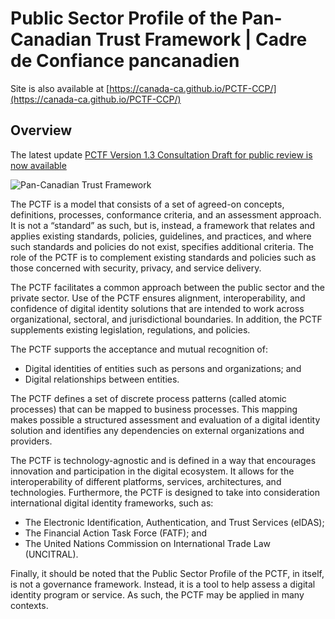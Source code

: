 # Public Sector Profile of the Pan-Canadian Trust Framework | Cadre de Confiance pancanadien

Site is also available at [https://canada-ca.github.io/PCTF-CCP/](https://canada-ca.github.io/PCTF-CCP/)

## Overview

The latest update [PCTF Version 1.3 Consultation Draft for public review is now available](Version1_3/README.md)

![Pan-Canadian Trust Framework](./images/PCTF-V1_1_FINAL.png)


The PCTF is a model that consists of a set of agreed-on concepts, definitions, processes, conformance criteria, and an assessment approach. It is not a “standard” as such, but is, instead, a framework that relates and applies existing standards, policies, guidelines, and practices, and where such standards and policies do not exist, specifies additional criteria. The role of the PCTF is to complement existing standards and policies such as those concerned with security, privacy, and service delivery.

The PCTF facilitates a common approach between the public sector and the private sector. Use of the PCTF ensures alignment, interoperability, and confidence of digital identity solutions that are intended to work across organizational, sectoral, and jurisdictional boundaries. In addition, the PCTF supplements existing legislation, regulations, and policies.

The PCTF supports the acceptance and mutual recognition of:

* Digital identities of entities such as persons and organizations; and
* Digital relationships between entities.

The PCTF defines a set of discrete process patterns (called atomic processes) that can be mapped to business processes. This mapping makes possible a structured assessment and evaluation of a digital identity solution and identifies any dependencies on external organizations and providers.

The PCTF is technology-agnostic and is defined in a way that encourages innovation and participation in the digital ecosystem. It allows for the interoperability of different platforms, services, architectures, and technologies. Furthermore, the PCTF is designed to take into consideration international digital identity frameworks, such as:

* The Electronic Identification, Authentication, and Trust Services (eIDAS);
* The Financial Action Task Force (FATF); and
* The United Nations Commission on International Trade Law (UNCITRAL).

Finally, it should be noted that the Public Sector Profile of the PCTF, in itself, is not a governance framework. Instead, it is a tool to help assess a digital identity program or service. As such, the PCTF may be applied in many contexts.

